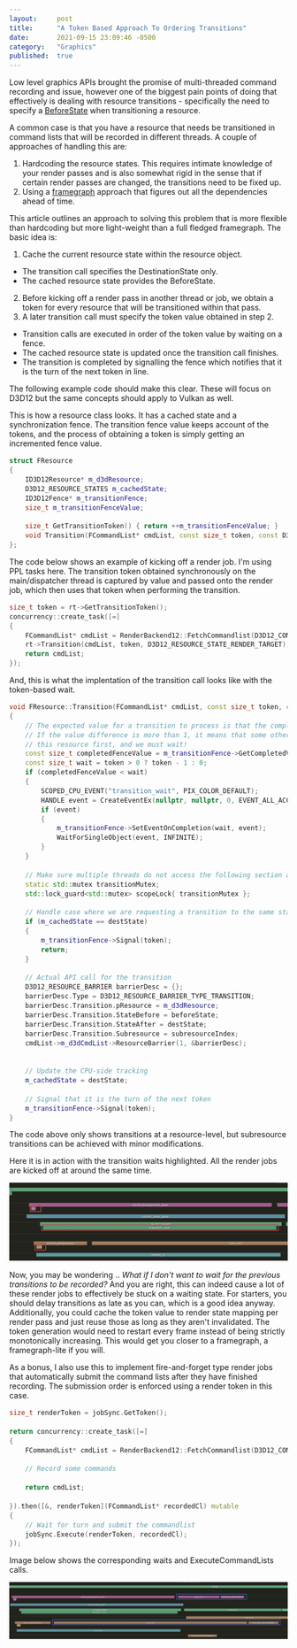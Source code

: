 ```yaml
---
layout: 	post
title:  	"A Token Based Approach To Ordering Transitions"
date:   	2021-09-15 23:09:46 -0500
category: 	"Graphics"
published:	true
---
```


Low level graphics APIs brought the promise of multi-threaded command recording and issue, however one of the biggest pain points of doing that effectively is dealing with resource transitions - specifically the need to specify a [BeforeState](https://docs.microsoft.com/en-us/windows/win32/api/d3d12/ns-d3d12-d3d12_resource_transition_barrier) when transitioning a resource. 

A common case is that you have a resource that needs be transitioned in command lists that will be recorded in different threads. A couple of approaches of handling this are:

1. Hardcoding the resource states. This requires intimate knowledge of your render passes and is also somewhat rigid in the sense that if certain render passes are changed, the transitions need to be fixed up.
2. Using a [framegraph](https://www.gdcvault.com/play/1024612/FrameGraph-Extensible-Rendering-Architecture-in) approach that figures out all the dependencies ahead of time.

This article outlines an approach to solving this problem that is more flexible than hardcoding but more light-weight than a full fledged framegraph. The basic idea is:
1. Cache the current resource state within the resource object. 
- The transition call specifies the DestinationState only. 
- The cached resource state provides the BeforeState.
2. Before kicking off a render pass in another thread or job, we obtain a token for every resource that will be transitioned within that pass.
3. A later transition call must specify the token value obtained in step 2.
- Transition calls are executed in order of the token value by waiting on a fence.
- The cached resource state is updated once the transition call finishes. 
- The transition is completed by signalling the fence which notifies that it is the turn of the next token in line.

The following example code should make this clear. These will focus on D3D12 but the same concepts should apply to Vulkan as well.

This is how a resource class looks. It has a cached state and a synchronization fence. The transition fence value keeps account of the tokens, and the process of obtaining a token is simply getting an incremented fence value.

```C++
struct FResource
{
	ID3D12Resource* m_d3dResource;
	D3D12_RESOURCE_STATES m_cachedState;
	ID3D12Fence* m_transitionFence;
	size_t m_transitionFenceValue;

	size_t GetTransitionToken() { return ++m_transitionFenceValue; }
	void Transition(FCommandList* cmdList, const size_t token, const D3D12_RESOURCE_STATES destState);
};
```

The code below shows an example of kicking off a render job. I'm using PPL tasks here. The transition token obtained synchronously on the main/dispatcher thread is captured by value and passed onto the render job, which then uses that token when performing the transition.

```C++
size_t token = rt->GetTransitionToken();
concurrency::create_task([=]
{
	FCommandList* cmdList = RenderBackend12::FetchCommandlist(D3D12_COMMAND_LIST_TYPE_DIRECT);
	rt->Transition(cmdList, token, D3D12_RESOURCE_STATE_RENDER_TARGET);
	return cmdList;
});
```

And, this is what the implentation of the transition call looks like with the token-based wait.

```C++
void FResource::Transition(FCommandList* cmdList, const size_t token, const D3D12_RESOURCE_STATES destState)
{
	// The expected value for a transition to process is that the completed value is 1 less than tokenValue.
	// If the value difference is more than 1, it means that some other CL has reserved the right to transition
	// this resource first, and we must wait!
	const size_t completedFenceValue = m_transitionFence->GetCompletedValue();
	const size_t wait = token > 0 ? token - 1 : 0;
	if (completedFenceValue < wait)
	{
		SCOPED_CPU_EVENT("transition_wait", PIX_COLOR_DEFAULT);
		HANDLE event = CreateEventEx(nullptr, nullptr, 0, EVENT_ALL_ACCESS);
		if (event)
		{
			m_transitionFence->SetEventOnCompletion(wait, event);
			WaitForSingleObject(event, INFINITE);
		}
	}

	// Make sure multiple threads do not access the following section at the same time since the before state is shared data
	static std::mutex transitionMutex;
	std::lock_guard<std::mutex> scopeLock{ transitionMutex };

	// Handle case where we are requesting a transition to the same state that the resource is already at
	if (m_cachedState == destState)
	{
		m_transitionFence->Signal(token);
		return;
	}

	// Actual API call for the transition
	D3D12_RESOURCE_BARRIER barrierDesc = {};
	barrierDesc.Type = D3D12_RESOURCE_BARRIER_TYPE_TRANSITION;
	barrierDesc.Transition.pResource = m_d3dResource;
	barrierDesc.Transition.StateBefore = beforeState;
	barrierDesc.Transition.StateAfter = destState;
	barrierDesc.Transition.Subresource = subresourceIndex;
	cmdList->m_d3dCmdList->ResourceBarrier(1, &barrierDesc);
	

	// Update the CPU-side tracking
	m_cachedState = destState;

	// Signal that it is the turn of the next token
	m_transitionFence->Signal(token);
}
```

The code above only shows transitions at a resource-level, but subresource transitions can be achieved with minor modifications.

Here it is in action with the transition waits highlighted. All the render jobs are kicked off at around the same time.


[<img src="/images/token-based-transitions/transition-wait.png">](/images/token-based-transitions/transition-wait.png)

Now, you may be wondering .. _What if I don't want to wait for the previous transitions to be recorded?_ And you are right, this can indeed cause a lot of these render jobs to effectively be stuck on a waiting state. For starters, you should delay transitions as late as you can, which is a good idea anyway. Additionally, you could cache the token value to render state mapping per render pass and just reuse those as long as they aren't invalidated. The token generation would need to restart every frame instead of being strictly monotonically increasing. This would get you closer to a framegraph, a framegraph-lite if you will.

As a bonus, I also use this to implement fire-and-forget type render jobs that automatically submit the command lists after they have finished recording. The submission order is enforced using a render token in this case.

```C++
size_t renderToken = jobSync.GetToken();

return concurrency::create_task([=]
{
	FCommandList* cmdList = RenderBackend12::FetchCommandlist(D3D12_COMMAND_LIST_TYPE_DIRECT);
	
	// Record some commands

	return cmdList;

}).then([&, renderToken](FCommandList* recordedCl) mutable
{
	// Wait for turn and submit the commandlist
	jobSync.Execute(renderToken, recordedCl);
});

```

Image below shows the corresponding waits and ExecuteCommandLists calls.

[<img src="/images/token-based-transitions/submission-wait.png">](/images/token-based-transitions/submission-wait.png)
